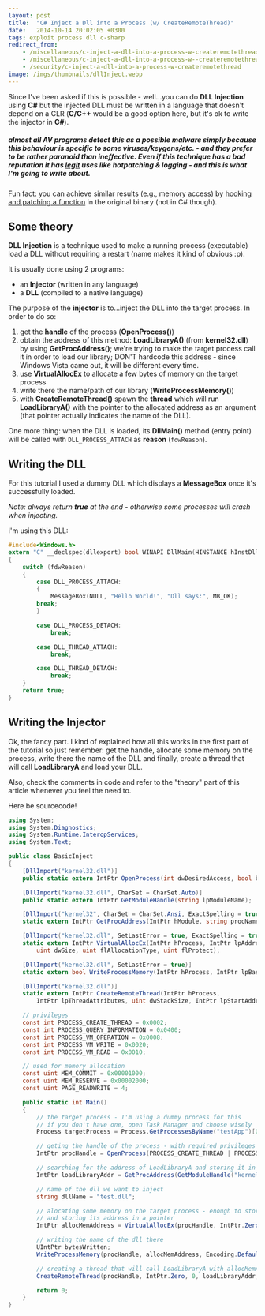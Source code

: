 ```yaml
---
layout: post
title:  "C# Inject a Dll into a Process (w/ CreateRemoteThread)"
date:   2014-10-14 20:02:05 +0300
tags: exploit process dll c-sharp
redirect_from: 
    - /miscellaneous/c-inject-a-dll-into-a-process-w-createremotethread
    - /miscellaneous/c-inject-a-dll-into-a-process-w--createremotethread
    - /security/c-inject-a-dll-into-a-process-w-createremotethread
image: /imgs/thumbnails/dllInject.webp
---
```


Since I've been asked if this is possible - well...you can do **DLL Injection** using **C#** but the injected DLL must be written in a language that doesn't depend on a CLR (**C/C++** would be a good option here, but it's ok to write the injector in **C#**).


##### almost all AV programs detect this as a possible malware simply because this behaviour is specific to some viruses/keygens/etc. - and they prefer to be rather paranoid than ineffective. Even if this technique has a _bad reputation_ it has <u>legit</u> uses like hotpatching & logging - and this is what I'm going to write about.

Fun fact: you can achieve similar results (e.g., memory access) by [hooking and patching a function](https://codingvision.net/security/hot-patching-functions-with-intel-pin) in the original binary (not in C# though).

## Some theory

**DLL Injection** is a technique used to make a running process (executable) load a DLL without requiring a restart (name makes it kind of obvious :p).

It is usually done using 2 programs:

*   an **Injector** (written in any language)
*   a **DLL** (compiled to a native language)

The purpose of the **injector** is to...inject the DLL into the target process.
In order to do so:

1.  get the **handle** of the process (**OpenProcess()**)
2.  obtain the address of this method: **LoadLibraryA()** (from **kernel32.dll**) by using **GetProcAddress()**; we're trying to make the target process call it in order to load our library; DON'T hardcode this address - since Windows Vista came out, it will be different every time.
3.  use **VirtualAllocEx** to allocate a few bytes of memory on the target process
4.  write there the name/path of our library (**WriteProcessMemory()**)
5.  with **CreateRemoteThread()** spawn the **thread** which will run **LoadLibraryA()** with the pointer to the allocated address as an argument (that pointer actually indicates the name of the DLL).

One more thing: when the DLL is loaded, its **DllMain()** method (entry point) will be called with `DLL_PROCESS_ATTACH` as **reason** (`fdwReason`).

## Writing the DLL

For this tutorial I used a dummy DLL which displays a **MessageBox** once it's successfully loaded.

_Note: always return **true** at the end - otherwise some processes will crash when injecting._

I'm using this DLL:

```c
#include<Windows.h>
extern "C" __declspec(dllexport) bool WINAPI DllMain(HINSTANCE hInstDll, DWORD fdwReason, LPVOID lpvReserved)
{
    switch (fdwReason)
    {
        case DLL_PROCESS_ATTACH:
        {
            MessageBox(NULL, "Hello World!", "Dll says:", MB_OK);
	    break;
        }

        case DLL_PROCESS_DETACH:
            break;

        case DLL_THREAD_ATTACH:
            break;

        case DLL_THREAD_DETACH:
            break;
    }
    return true;
}
```

## Writing the Injector

Ok, the fancy part. I kind of explained how all this works in the first part of the tutorial so just remember: get the handle, allocate some memory on the process, write there the name of the DLL and finally, create a thread that will call **LoadLibraryA** and load your DLL.

Also, check the comments in code and refer to the "theory" part of this article whenever you feel the need to.

Here be sourcecode!

```csharp
using System;
using System.Diagnostics;
using System.Runtime.InteropServices;
using System.Text;

public class BasicInject
{
    [DllImport("kernel32.dll")]
    public static extern IntPtr OpenProcess(int dwDesiredAccess, bool bInheritHandle, int dwProcessId);

    [DllImport("kernel32.dll", CharSet = CharSet.Auto)]
    public static extern IntPtr GetModuleHandle(string lpModuleName);

    [DllImport("kernel32", CharSet = CharSet.Ansi, ExactSpelling = true, SetLastError = true)]
    static extern IntPtr GetProcAddress(IntPtr hModule, string procName);

    [DllImport("kernel32.dll", SetLastError = true, ExactSpelling = true)]
    static extern IntPtr VirtualAllocEx(IntPtr hProcess, IntPtr lpAddress,
        uint dwSize, uint flAllocationType, uint flProtect);

    [DllImport("kernel32.dll", SetLastError = true)]
    static extern bool WriteProcessMemory(IntPtr hProcess, IntPtr lpBaseAddress, byte[] lpBuffer, uint nSize, out UIntPtr lpNumberOfBytesWritten);

    [DllImport("kernel32.dll")]
    static extern IntPtr CreateRemoteThread(IntPtr hProcess,
        IntPtr lpThreadAttributes, uint dwStackSize, IntPtr lpStartAddress, IntPtr lpParameter, uint dwCreationFlags, IntPtr lpThreadId);

    // privileges
    const int PROCESS_CREATE_THREAD = 0x0002;
    const int PROCESS_QUERY_INFORMATION = 0x0400;
    const int PROCESS_VM_OPERATION = 0x0008;
    const int PROCESS_VM_WRITE = 0x0020;
    const int PROCESS_VM_READ = 0x0010;

    // used for memory allocation
    const uint MEM_COMMIT = 0x00001000;
    const uint MEM_RESERVE = 0x00002000;
    const uint PAGE_READWRITE = 4;

    public static int Main()
    {
        // the target process - I'm using a dummy process for this
        // if you don't have one, open Task Manager and choose wisely
        Process targetProcess = Process.GetProcessesByName("testApp")[0];

        // geting the handle of the process - with required privileges
        IntPtr procHandle = OpenProcess(PROCESS_CREATE_THREAD | PROCESS_QUERY_INFORMATION | PROCESS_VM_OPERATION | PROCESS_VM_WRITE | PROCESS_VM_READ, false, targetProcess.Id);

        // searching for the address of LoadLibraryA and storing it in a pointer
        IntPtr loadLibraryAddr = GetProcAddress(GetModuleHandle("kernel32.dll"), "LoadLibraryA");

        // name of the dll we want to inject
        string dllName = "test.dll";

        // alocating some memory on the target process - enough to store the name of the dll
        // and storing its address in a pointer
        IntPtr allocMemAddress = VirtualAllocEx(procHandle, IntPtr.Zero, (uint)((dllName.Length + 1) * Marshal.SizeOf(typeof(char))), MEM_COMMIT | MEM_RESERVE, PAGE_READWRITE);

        // writing the name of the dll there
        UIntPtr bytesWritten;
        WriteProcessMemory(procHandle, allocMemAddress, Encoding.Default.GetBytes(dllName), (uint)((dllName.Length + 1) * Marshal.SizeOf(typeof(char))), out bytesWritten);

        // creating a thread that will call LoadLibraryA with allocMemAddress as argument
        CreateRemoteThread(procHandle, IntPtr.Zero, 0, loadLibraryAddr, allocMemAddress, 0, IntPtr.Zero);

        return 0;
    }
}
```
